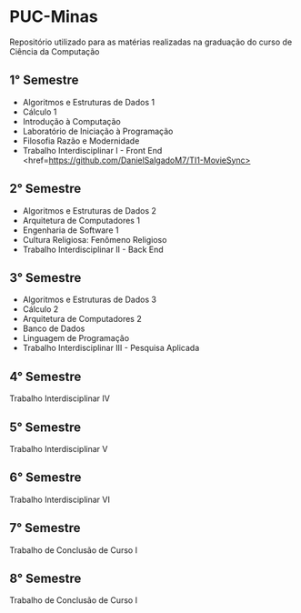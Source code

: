 # PUC-Minas
Repositório utilizado para as matérias realizadas na graduação do curso de Ciência da Computação

## 1° Semestre
- Algoritmos e Estruturas de Dados 1
- Cálculo 1
- Introdução à Computação
- Laboratório de Iniciação à Programação
- Filosofia Razão e Modernidade
- Trabalho Interdisciplinar I - Front End <href=https://github.com/DanielSalgadoM7/TI1-MovieSync>

## 2° Semestre
- Algoritmos e Estruturas de Dados 2
- Arquitetura de Computadores 1
- Engenharia de Software 1
- Cultura Religiosa: Fenômeno Religioso
- Trabalho Interdisciplinar II - Back End

## 3° Semestre
- Algoritmos e Estruturas de Dados 3
- Cálculo 2
- Arquitetura de Computadores 2
- Banco de Dados
- Linguagem de Programação
- Trabalho Interdisciplinar III - Pesquisa Aplicada

## 4° Semestre
Trabalho Interdisciplinar IV

## 5° Semestre
Trabalho Interdisciplinar V

## 6° Semestre
Trabalho Interdisciplinar VI

## 7° Semestre
Trabalho de Conclusão de Curso I

## 8° Semestre
Trabalho de Conclusão de Curso I
